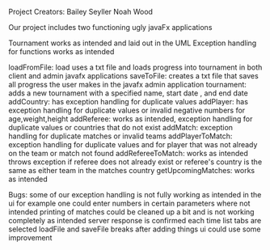 Project Creators:
Bailey Seyller
Noah Wood

Our project includes two functioning ugly javaFx applications




Tournament works as intended and laid out in the UML
Exception handling for functions works as intended

loadFromFile: load uses a txt file and loads progress into tournament in both client and admin javafx applications
saveToFile: creates a txt file that saves all progress the user makes in the javafx admin application
tournament: adds a new tournament with a specified name, start date , and end date
addCountry: has exception handling for duplicate values
addPlayer: has exception handling for duplicate values or invalid negative numbers for age,weight,height
addReferee: works as intended, exception handling for duplicate values or countries that do not exist
addMatch: exception handling for duplicate matches or invalid teams
addPlayerToMatch: exception handling for duplicate values and for player that was not already on the team or match not found
addRefereeToMatch: works as intended throws exception if referee does not already exist or referee's country is the same as either team in the matches country
getUpcomingMatches: works as intended

Bugs:
some of our exception handling is not fully working as intended in the ui for example one could enter numbers in certain parameters where not intended
printing of matches could be cleaned up a bit and is not working completely as intended
server response is confirmed each time list tabs are selected
loadFile and saveFile breaks after adding things
ui could use some improvement

 
